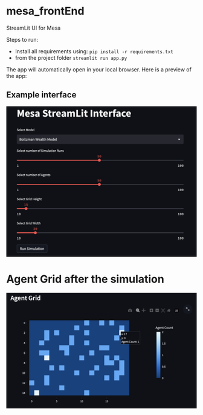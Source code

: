 # mesa_frontEnd
StreamLit UI for Mesa

Steps to run:

- Install all requirements using: `pip install -r requirements.txt`
- from the project folder `streamlit run app.py`

The app will automatically open in your local browser. Here is a preview of the app: 

## Example interface
![Main Interface](/data/inteface_boltmann.png?)

# Agent Grid after the simulation
![alt text](data/grid.png?raw=true)

